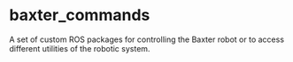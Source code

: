 # baxter_commands
A set of custom ROS packages for controlling the Baxter robot or to access different utilities of the robotic system. 
